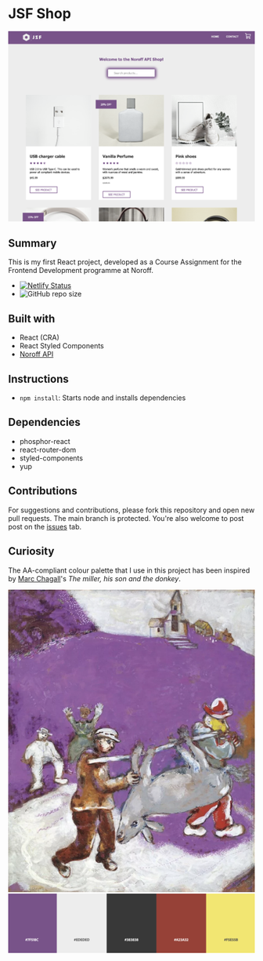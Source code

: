 # JSF Shop

![Homepage screenshot](./src/assets/screenshot.png)

## Summary

This is my first React project, developed as a Course Assignment for the Frontend Development programme at Noroff.

- [![Netlify Status](https://api.netlify.com/api/v1/badges/b52e5475-33ab-40e8-af26-4014be6167c6/deploy-status)](https://app.netlify.com/sites/jsf-shop/deploys)
- ![GitHub repo size](https://img.shields.io/github/repo-size/NehGuk/social-media-client-hk?style=plastic)

## Built with

- React (CRA)
- React Styled Components
- [Noroff API](https://docs.noroff.dev/)

## Instructions

- `npm install`: Starts node and installs dependencies

## Dependencies

- phosphor-react
- react-router-dom
- styled-components
- yup

## Contributions

For suggestions and contributions, please fork this repository and open new pull requests. The main branch is protected. You're also welcome to post post on the [issues](https://github.com/NehGuk/noroff-shop/issues) tab.

## Curiosity

The AA-compliant colour palette that I use in this project has been inspired by [Marc Chagall](https://en.wikipedia.org/wiki/Marc_Chagall)'s _The miller, his son and the donkey_.

![Homepage screenshot](./src/assets/marc-chagall-the-miller-his-son-and-the-donkey.png)
![Colour palette](./src/assets/colour-palette.png)

